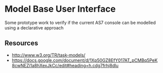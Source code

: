 # Model Base User Interface

Some prototype work to verify if the current AS7 console can be modelled using a declarative approach

## Resources

- http://www.w3.org/TR/task-models/
- https://docs.google.com/document/d/1Xp50GZ8EfY017AT_pCMBq5PeK8cwNEZi1a8hXexJkCc/edit#heading=h.cdg7frhj8dlu


